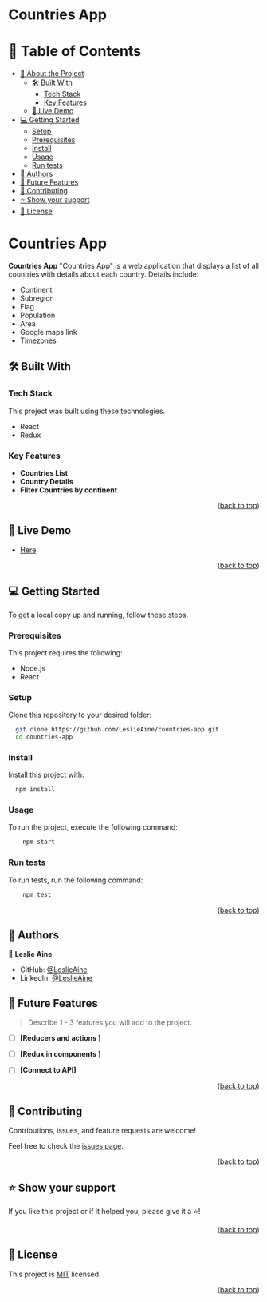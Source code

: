 # Countries App
<a name="readme-top"></a>

<!--
HOW TO USE:
This is an example of how you may give instructions on setting up your project locally.

Modify this file to match your project and remove sections that don't apply.

REQUIRED SECTIONS:
- Table of Contents
- About the Project
  - Built With
  - Live Demo
- Getting Started
- Authors
- Future Features
- Contributing
- Show your support
- Acknowledgements
- License

OPTIONAL SECTIONS:
- FAQ

After you're finished please remove all the comments and instructions!
-->

<!-- TABLE OF CONTENTS -->

# 📗 Table of Contents

- [📖 About the Project](#about-project)
  - [🛠 Built With](#built-with)
    - [Tech Stack](#tech-stack)
    - [Key Features](#key-features)
  - [🚀 Live Demo](#live-demo)
- [💻 Getting Started](#getting-started)
  - [Setup](#setup)
  - [Prerequisites](#prerequisites)
  - [Install](#install)
  - [Usage](#usage)
  - [Run tests](#run-tests)
- [👥 Authors](#authors)
- [🔭 Future Features](#future-features)
- [🤝 Contributing](#contributing)
- [⭐️ Show your support](#support)
- [📝 License](#license)

<!-- PROJECT DESCRIPTION -->

# Countries App <a name="about-project"></a>

**Countries App** "Countries App" is a web application that displays a list of all countries with details about each country. Details include:
- Continent
- Subregion
- Flag
- Population
- Area
- Google maps link
- Timezones

## 🛠 Built With <a name="built-with"></a>

### Tech Stack <a name="tech-stack"></a>

This project was built using these technologies.

- React
- Redux

<!-- Features -->

### Key Features <a name="key-features"></a>

- **Countries List**
- **Country Details**
- **Filter Countries by continent**


<p align="right">(<a href="#readme-top">back to top</a>)</p>

<!-- LIVE DEMO -->

## 🚀 Live Demo <a name="live-demo"></a>

- [Here](https://leslieaine.github.io/countries-app)

<p align="right">(<a href="#readme-top">back to top</a>)</p>

<!-- GETTING STARTED -->

## 💻 Getting Started <a name="getting-started"></a>

To get a local copy up and running, follow these steps.

### Prerequisites

This project requires the following:

- Node.js
- React

### Setup

Clone this repository to your desired folder:

```sh
  git clone https://github.com/LeslieAine/countries-app.git
  cd countries-app
```

### Install

Install this project with:

```sh
  npm install
```

### Usage

To run the project, execute the following command:

```sh
    npm start
```

### Run tests

To run tests, run the following command:

```sh
    npm test
```

<p align="right">(<a href="#readme-top">back to top</a>)</p>

<!-- AUTHORS -->

## 👥 Authors <a name="authors"></a>

👤 **Leslie Aine**

- GitHub: [@LeslieAine](https://github.com/LeslieAine)
- LinkedIn: [@LeslieAine](https://linkedin.com/in/LeslieAine)


## 🔭 Future Features <a name="future-features"></a>

> Describe 1 - 3 features you will add to the project.

- [ ] **[Reducers and actions ]**
- [ ] **[Redux in components ]**
- [ ] **[Connect to API]**


<p align="right">(<a href="#readme-top">back to top</a>)</p>

<!-- CONTRIBUTING -->

## 🤝 Contributing <a name="contributing"></a>

Contributions, issues, and feature requests are welcome!

Feel free to check the [issues page](../../issues/).

<p align="right">(<a href="#readme-top">back to top</a>)</p>

<!-- SUPPORT -->

## ⭐️ Show your support <a name="support"></a>

If you like this project or if it helped you, please give it a ⭐️!

<p align="right">(<a href="#readme-top">back to top</a>)</p>

<!-- LICENSE -->

## 📝 License <a name="license"></a>

This project is [MIT](./LICENSE) licensed.

<p align="right">(<a href="#readme-top">back to top</a>)</p>

